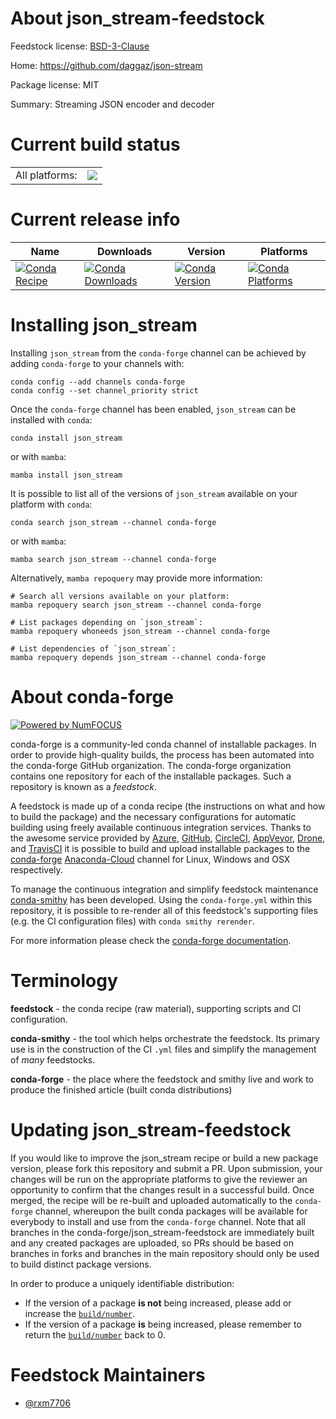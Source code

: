 About json_stream-feedstock
===========================

Feedstock license: [BSD-3-Clause](https://github.com/conda-forge/json_stream-feedstock/blob/main/LICENSE.txt)

Home: https://github.com/daggaz/json-stream

Package license: MIT

Summary: Streaming JSON encoder and decoder

Current build status
====================


<table><tr><td>All platforms:</td>
    <td>
      <a href="https://dev.azure.com/conda-forge/feedstock-builds/_build/latest?definitionId=19497&branchName=main">
        <img src="https://dev.azure.com/conda-forge/feedstock-builds/_apis/build/status/json_stream-feedstock?branchName=main">
      </a>
    </td>
  </tr>
</table>

Current release info
====================

| Name | Downloads | Version | Platforms |
| --- | --- | --- | --- |
| [![Conda Recipe](https://img.shields.io/badge/recipe-json_stream-green.svg)](https://anaconda.org/conda-forge/json_stream) | [![Conda Downloads](https://img.shields.io/conda/dn/conda-forge/json_stream.svg)](https://anaconda.org/conda-forge/json_stream) | [![Conda Version](https://img.shields.io/conda/vn/conda-forge/json_stream.svg)](https://anaconda.org/conda-forge/json_stream) | [![Conda Platforms](https://img.shields.io/conda/pn/conda-forge/json_stream.svg)](https://anaconda.org/conda-forge/json_stream) |

Installing json_stream
======================

Installing `json_stream` from the `conda-forge` channel can be achieved by adding `conda-forge` to your channels with:

```
conda config --add channels conda-forge
conda config --set channel_priority strict
```

Once the `conda-forge` channel has been enabled, `json_stream` can be installed with `conda`:

```
conda install json_stream
```

or with `mamba`:

```
mamba install json_stream
```

It is possible to list all of the versions of `json_stream` available on your platform with `conda`:

```
conda search json_stream --channel conda-forge
```

or with `mamba`:

```
mamba search json_stream --channel conda-forge
```

Alternatively, `mamba repoquery` may provide more information:

```
# Search all versions available on your platform:
mamba repoquery search json_stream --channel conda-forge

# List packages depending on `json_stream`:
mamba repoquery whoneeds json_stream --channel conda-forge

# List dependencies of `json_stream`:
mamba repoquery depends json_stream --channel conda-forge
```


About conda-forge
=================

[![Powered by
NumFOCUS](https://img.shields.io/badge/powered%20by-NumFOCUS-orange.svg?style=flat&colorA=E1523D&colorB=007D8A)](https://numfocus.org)

conda-forge is a community-led conda channel of installable packages.
In order to provide high-quality builds, the process has been automated into the
conda-forge GitHub organization. The conda-forge organization contains one repository
for each of the installable packages. Such a repository is known as a *feedstock*.

A feedstock is made up of a conda recipe (the instructions on what and how to build
the package) and the necessary configurations for automatic building using freely
available continuous integration services. Thanks to the awesome service provided by
[Azure](https://azure.microsoft.com/en-us/services/devops/), [GitHub](https://github.com/),
[CircleCI](https://circleci.com/), [AppVeyor](https://www.appveyor.com/),
[Drone](https://cloud.drone.io/welcome), and [TravisCI](https://travis-ci.com/)
it is possible to build and upload installable packages to the
[conda-forge](https://anaconda.org/conda-forge) [Anaconda-Cloud](https://anaconda.org/)
channel for Linux, Windows and OSX respectively.

To manage the continuous integration and simplify feedstock maintenance
[conda-smithy](https://github.com/conda-forge/conda-smithy) has been developed.
Using the ``conda-forge.yml`` within this repository, it is possible to re-render all of
this feedstock's supporting files (e.g. the CI configuration files) with ``conda smithy rerender``.

For more information please check the [conda-forge documentation](https://conda-forge.org/docs/).

Terminology
===========

**feedstock** - the conda recipe (raw material), supporting scripts and CI configuration.

**conda-smithy** - the tool which helps orchestrate the feedstock.
                   Its primary use is in the construction of the CI ``.yml`` files
                   and simplify the management of *many* feedstocks.

**conda-forge** - the place where the feedstock and smithy live and work to
                  produce the finished article (built conda distributions)


Updating json_stream-feedstock
==============================

If you would like to improve the json_stream recipe or build a new
package version, please fork this repository and submit a PR. Upon submission,
your changes will be run on the appropriate platforms to give the reviewer an
opportunity to confirm that the changes result in a successful build. Once
merged, the recipe will be re-built and uploaded automatically to the
`conda-forge` channel, whereupon the built conda packages will be available for
everybody to install and use from the `conda-forge` channel.
Note that all branches in the conda-forge/json_stream-feedstock are
immediately built and any created packages are uploaded, so PRs should be based
on branches in forks and branches in the main repository should only be used to
build distinct package versions.

In order to produce a uniquely identifiable distribution:
 * If the version of a package **is not** being increased, please add or increase
   the [``build/number``](https://docs.conda.io/projects/conda-build/en/latest/resources/define-metadata.html#build-number-and-string).
 * If the version of a package **is** being increased, please remember to return
   the [``build/number``](https://docs.conda.io/projects/conda-build/en/latest/resources/define-metadata.html#build-number-and-string)
   back to 0.

Feedstock Maintainers
=====================

* [@rxm7706](https://github.com/rxm7706/)

